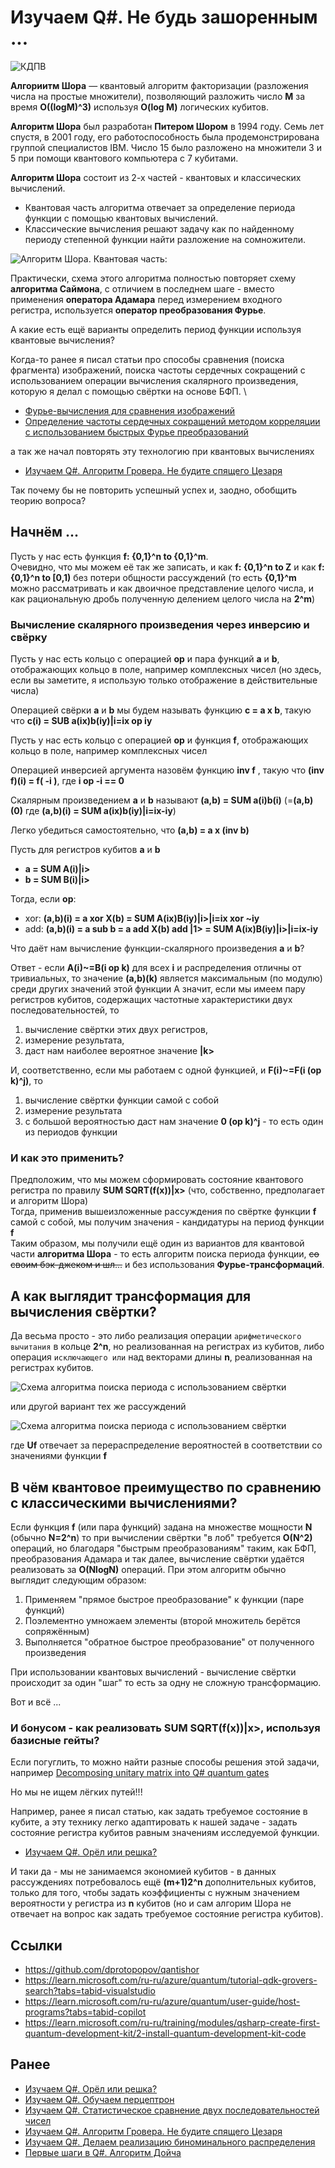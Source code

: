 # Изучаем Q#. Не будь зашоренным ...

![КДПВ](https://raw.githubusercontent.com/dprotopopov/qantishor/main/orig.webp)

**Алгориитм Шора** — квантовый алгоритм факторизации (разложения числа на простые множители), позволяющий разложить число **M** за время **O((logM)^3)** используя **O(log M)** логических кубитов.

**Алгоритм Шора** был разработан **Питером Шором** в 1994 году. Семь лет спустя, в 2001 году, его работоспособность была продемонстрирована группой специалистов IBM. Число 15 было разложено на множители 3 и 5 при помощи квантового компьютера с 7 кубитами.

**Алгоритм Шора** состоит из 2-х частей - квантовых и классических вычислений.
- Квантовая часть алгоритма отвечает за определение периода функции с помощью квантовых вычислений.
- Классические вычисления решают задачу как по найденному периоду степенной функции найти разложение на сомножители.

![Алгоритм Шора. Квантовая часть](https://raw.githubusercontent.com/dprotopopov/qantishor/main/Алгоритм_Шора.jpg):

Практически, схема этого алгоритма полностью повторяет схему **алгоритма Саймона**, с отличием в последнем шаге - вместо применения **оператора Адамара** перед измерением входного регистра, используется **оператор преобразования Фурье**.

А какие есть ещё варианты определить период функции используя квантовые вычисления?

Когда-то ранее я писал статьи про способы сравнения (поиска фрагмента) изображений, поиска частоты сердечных сокращений с использованием операции вычисления скалярного произведения, которую я делал с помощью свёртки на основе БФП. \
- [Фурье-вычисления для сравнения изображений](https://habr.com/p/266129/)
- [Определение частоты сердечных сокращений методом корреляции с использованием быстрых Фурье преобразований](https://habr.com/p/597715/)

а так же начал повторять эту технологию при квантовых вычислениях
- [Изучаем Q#. Алгоритм Гровера. Не будите спящего Цезаря](https://habr.com/p/768666/)

Так почему бы не повторить успешный успех и, заодно, обобщить теорию вопроса?

## Начнём ...

Пусть у нас есть функция **f: {0,1}^n to {0,1}^m**. \
Очевидно, что мы можем её так же записать, и как **f: {0,1}^n to Z** и как **f: {0,1}^n to [0,1)** без потери общности рассуждений (то есть **{0,1}^m** можно рассматривать и как двоичное представление целого числа, и как рациональную дробь полученную делением целого числа на **2^m**)

### Вычисление скалярного произведения через инверсию и свёрку

Пусть у нас есть кольцо с операцией **op** и пара функций **a** и **b**, отображающих кольцо в поле, например комплексных чисел (но здесь, если вы заметите, я использую только отображение в действительные числа)

Операцией свёрки **a** и **b** мы будем называть функцию **c = a x b**, такую что **c(i) = SUB a(ix)b(iy)|i=ix op iy**

Пусть у нас есть кольцо с операцией **op** и функция **f**, отображающих кольцо в поле, например комплексных чисел

Операцией инверсией аргумента назовём функцию **inv f** , такую что **(inv f)(i) = f( -i )**, где **i op -i == 0**

Скалярным произведением **a** и **b** называют **(a,b) = SUM a(i)b(i)** (=**(a,b)(0)** где **(a,b)(i) = SUM a(ix)b(iy)|i=ix-iy**)

Легко убедиться самостоятельно, что **(a,b) = a x (inv b)**

Пусть для регистров кубитов **a** и **b**

- **a = SUM A(i)|i>**
- **b = SUM B(i)|i>**

Тогда, если **op**:

- xor: **(a,b)(i) = a xor X(b) = SUM A(ix)B(iy)|i>|i=ix xor ~iy**
- add: **(a,b)(i) = a sub b = a add X(b) add |1> = SUM A(ix)B(iy)|i>|i=ix-iy**

Что даёт нам вычисление функции-скалярного произведения **a** и **b**?

Ответ - если **A(i)~=B(i op k)** для всех **i** и распределения отличны от тривиальных, то значение **(a,b)(k)** является максимальным (по модулю) среди других значений этой функции
А значит, если мы имеем пару регистров кубитов, содержащих частотные характеристики двух последовательностей, то 
1. вычисление свёртки этих двух регистров,
2. измерение результата, 
3. даст нам наиболее вероятное значение **|k>**

И, соответственно, если мы работаем с одной функцией, и **F(i)~=F(i (op k)^j)**, то
1. вычисление свёртки функции самой с собой
2. измерение результата
3. с большой вероятностью даст нам значение **0 (op k)^j** - то есть один из периодов функции

### И как это применить?

Предположим, что мы можем сформировать состояние квантового регистра по правилу **SUM SQRT(f(x))|x>** (что, собственно, предполагает и алгоритм Шора)\
Тогда, применив вышеизложенные рассуждения по свёртке функции **f** самой с собой, мы получим значения - кандидатуры на период функции **f** \
Таким образом, мы получили ещё один из вариантов для квантовой части **алгоритма Шора** - то есть алгоритм поиска периода функции, ~~со своим бэк-джеком и шл...~~ и без использования **Фурье-трансформаций**.

## А как выглядит трансформация для вычисления свёртки?

Да весьма просто - это либо реализация операции `арифметического вычитания` в кольце **2^n**, но реализованная на регистрах из кубитов, либо операция `исключающего или` над векторами длины **n**, реализованная на регистрах кубитов.

![Схема алгоритма поиска периода с использованием свёртки](https://raw.githubusercontent.com/dprotopopov/qantishor/main/Алгоритм_свёртки.jpg)

или другой вариант тех же рассуждений

![Схема алгоритма поиска периода с использованием свёртки](https://raw.githubusercontent.com/dprotopopov/qantishor/main/Копия_Алгоритм_свёртки.jpg)

где **Uf** отвечает за перераспределение вероятностей в соответствии со значениями функции **f**

## В чём квантовое преимущество по сравнению с классическими вычислениями?

Если функция **f** (или пара функций) задана на множестве мощности **N** (обычно **N=2^n**) то при вычислении свёртки "в лоб" требуется **O(N^2)** операций, но благодаря "быстрым преобразованиям" таким, как БФП, преобразования Адамара и так далее, вычисление свёртки удаётся реализовать за **O(NlogN)** операций. При этом алгоритм обычно выглядит следующим образом:
1. Применяем "прямое быстрое преобразование" к функции (паре функций)
2. Поэлементно умножаем элементы (второй множитель берётся сопряжённым)
3. Выполняется "обратное быстрое преобразование" от полученного произведения

При использовании квантовых вычислений - вычисление свёртки происходит за один "шаг" то есть за одну не сложную трансформацию.

Вот и всё ...

### И бонусом - как реализовать **SUM SQRT(f(x))|x>**, используя базисные гейты?

Если погуглить, то можно найти разные способы решения этой задачи, например [Decomposing unitary matrix into Q# quantum gates](https://codeforces.net/blog/entry/84655)

Но мы не ищем лёгких путей!!!

Например, ранее я писал статью, как задать требуемое состояние в кубите, а эту технику легко адаптировать к нашей задаче - задать состояние регистра кубитов равным значениям исследуемой функции.
- [Изучаем Q#. Орёл или решка?](https://habr.com/p/772722/)

И таки да - мы не занимаемся экономией кубитов - в данных рассуждениях потребовалось ещё **(m+1)2^n** дополнительных кубитов, только для того, чтобы задать коэффициенты с нужным значением вероятности у регистра из **n** кубитов (но и сам алгорим Шора не отвечает на вопрос как задать требуемое состояние регистра кубитов).

## Ссылки
- https://github.com/dprotopopov/qantishor
- https://learn.microsoft.com/ru-ru/azure/quantum/tutorial-qdk-grovers-search?tabs=tabid-visualstudio
- https://learn.microsoft.com/ru-ru/azure/quantum/user-guide/host-programs?tabs=tabid-copilot
- https://learn.microsoft.com/ru-ru/training/modules/qsharp-create-first-quantum-development-kit/2-install-quantum-development-kit-code

## Ранее

- [Изучаем Q#. Орёл или решка?](https://habr.com/p/772722/)
- [Изучаем Q#. Обучаем перцептрон](https://habr.com/p/772172/)
- [Изучаем Q#. Статистическое сравнение двух последовательностей чисел](https://habr.com/p/769148/)
- [Изучаем Q#. Алгоритм Гровера. Не будите спящего Цезаря](https://habr.com/p/768666/)
- [Изучаем Q#. Делаем реализацию биноминального распределения](https://habr.com/p/766512/)
- [Первые шаги в Q#. Алгоритм Дойча](https://habr.com/p/759352/)







